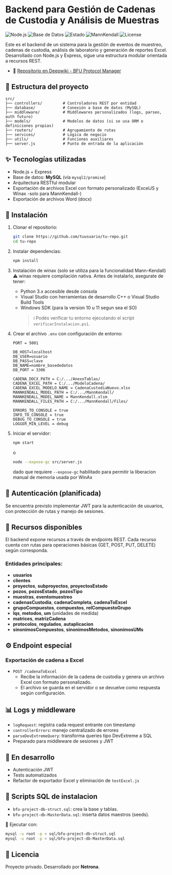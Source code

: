 # Backend para Gestión de Cadenas de Custodia y Análisis de Muestras

![Node.js](https://img.shields.io/badge/Node%2Ejs-v22%2Ex-blue?logo=node%2Ejs) ![Base de Datos](https://img.shields.io/badge/MySQL-v8%2Ex-blue?logo=mysql)
![Estado](https://img.shields.io/badge/Estado-En%20desarrollo-yellow) ![MannKendall](https://img.shields.io/badge/Mann--Kendall-WinAx%20Required-orange) ![License](https://img.shields.io/badge/Licencia-Privado-lightgrey)

Este es el backend de un sistema para la gestión de eventos de muestreo, cadenas de custodia, análisis de laboratorio y generación de reportes Excel. Desarrollado con Node.js y Express, sigue una estructura modular orientada a recursos REST.

- 🔗 [Repositorio en Deepwiki - BFU Protocol Manager](https://deepwiki.com/pberdasco/BFU-ProtocolManager)

## 📁 Estructura del proyecto

```
src/
├── controllers/         # Controladores REST por entidad
├── database/            # Conexión a base de datos (MySQL)
├── middleware/          # Middlewares personalizados (logs, parseo, auth futuro)
├── models/              # Modelos de datos (si se usa ORM o definiciones propias)
├── routers/             # Agrupamiento de rutas
├── services/            # Lógica de negocio
├── utils/               # Funciones auxiliares
├── server.js            # Punto de entrada de la aplicación
```

## ✨ Tecnologías utilizadas

- Node.js + Express
- Base de datos: **MySQL** (vía `mysql2/promise`)
- Arquitectura RESTful modular
- Exportación de archivos Excel con formato personalizado (ExcelJS y Winax -solo para MannKendall-)
- Exportación de archivos Word (docx)

## 🚀 Instalación

1. Clonar el repositorio:

   ```bash
   git clone https://github.com/tuusuario/tu-repo.git
   cd tu-repo
   ```

2. Instalar dependencias:

   ```bash
   npm install
   ```

3. Instalación de winax (solo se utiliza para la funcionalidad Mann-Kendall)
   ⚠️ winax requiere compilación nativa. Antes de instalarlo, asegurate de tener:

   - Python 3.x accesible desde consola
   - Visual Studio con herramientas de desarrollo C++ o Visual Studio Build Tools
   - Windows SDK (para la version 10 u 11 segun sea el SO)
     > ℹ️ Podés verificar tu entorno ejecutando el script `verificarInstalacion.ps1`.

4. Crear el archivo `.env` con configuración de entorno:

   ```dotenv
   PORT = 5001

   DB_HOST=localhost
   DB_USER=usuario
   DB_PASS=clave
   DB_NAME=nombre_basededatos
   DB_PORT = 3306

   CADENA_DOCX_PATH = C:/.../AnexoTablas/
   CADENA_EXCEL_PATH = C:/.../ModeloCadena/
   CADENA_EXCEL_MODELO_NAME = CadenaCustodiaNuevo.xlsx
   MANNKENDALL_MODEL_PATH = C:/.../MannKendall/
   MANNKENDALL_MODEL_NAME = MannKendall.xlsm
   MANNKENDALL_FILES_PATH = C:/.../MannKendall/Files/

   ERRORS_TO_CONSOLE = true
   INFO_TO_CONSOLE = true
   DEBUG_TO_CONSOLE = true
   LOGGER_MIN_LEVEL = debug
   ```

5. Iniciar el servidor:
   ```bash
   npm start
   ```
   o
   ```bash
   node --expose-gc src/server.js
   ```
   dado que requiere `--expose-gc` habilitado para permitir la liberacion manual de memoria usada por WinAx

## 🔐 Autenticación (planificada)

Se encuentra previsto implementar JWT para la autenticación de usuarios, con protección de rutas y manejo de sesiones.

## 📂 Recursos disponibles

El backend expone recursos a través de endpoints REST. Cada recurso cuenta con rutas para operaciones básicas (GET, POST, PUT, DELETE) según corresponda.

### Entidades principales:

- **usuarios**
- **clientes**
- **proyectos**, **subproyectos**, **proyectosEstado**
- **pozos**, **pozosEstado**, **pozosTipo**
- **muestras**, **eventomuestreo**
- **cadenasCustodia**, **cadenaCompleta**, **cadenaToExcel**
- **grupoCompuestos**, **compuestos**, **relCompuestoGrupo**
- **lqs**, **metodos**, **um** (unidades de medida)
- **matrices**, **matrizCadena**
- **protocolos**, **regulados**, **autaplicacion**
- **sinonimosCompuestos**, **sinonimosMetodos**, **sinonimosUMs**

## ⚙️ Endpoint especial

### Exportación de cadena a Excel

- `POST /cadenaToExcel`
  - Recibe la información de la cadena de custodia y genera un archivo Excel con formato personalizado.
  - El archivo se guarda en el servidor o se devuelve como respuesta según configuración.

## 📊 Logs y middleware

- `logRequest`: registra cada request entrante con timestamp
- `controllerErrors`: manejo centralizado de errores
- `parseDevExtremeQuery`: transforma queries tipo DevExtreme a SQL
- Preparado para middleware de sesiones y JWT

## 🔧 En desarrollo

- Autenticación JWT
- Tests automatizados
- Refactor de exportador Excel y eliminación de `testExcel.js`

## 🔧 Scripts SQL de instalacion

- `bfu-project-db-struct.sql`: crea la base y tablas.
- `bfu-project-db-MasterData.sql`: inserta datos maestros (seeds).

📝 Ejecutar con:

```bash
mysql -u root -p < sql/bfu-project-db-struct.sql
mysql -u root -p < sql/bfu-project-db-MasterData.sql
```

## 📅 Licencia

Proyecto privado. Desarrollado por **Netrona**.
